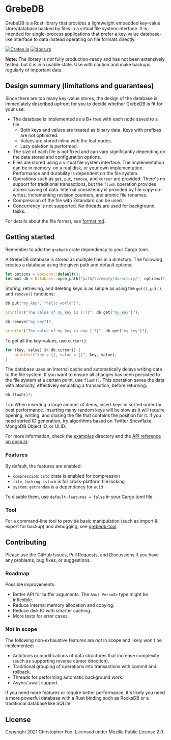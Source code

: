 # GrebeDB

GrebeDB is a Rust library that provides a lightweight embedded key-value store/database backed by files in a virtual file system interface. It is intended for single-process applications that prefer a key-value database-like interface to data instead operating on file formats directly.

[![Crates.io](https://img.shields.io/crates/v/grebedb)](https://crates.io/crates/grebedb) [![docs.rs](https://img.shields.io/docsrs/grebedb)](https://docs.rs/grebedb)

**Note:** The library is *not* fully production-ready and has not been extensively tested, but it is in a usable state. Use with caution and make backups regularly of important data.

## Design summary (limitations and guarantees)

Since there are too many key-value stores, the design of the database is immediately described upfront for you to decide whether GrebeDB is fit for your use:

* The database is implemented as a B+ tree with each node saved to a file.
  * Both keys and values are treated as binary data. Keys with prefixes are not optimized.
  * Values are stored inline with the leaf nodes.
  * Lazy deletion is performed.
* The size of each file is not fixed and can vary significantly depending on the data stored and configuration options.
* Files are stored using a virtual file system interface. The implementation can be in memory, on a real disk, or your own implementation. Performance and durability is dependent on the file system.
* Operations such as `get`, `put`, `remove`, and `cursor` are provided. There's no support for traditional transactions, but the `flush` operation provides atomic saving of data. Internal consistency is provided by file copy-on-writes, incrementing revision counters, and atomic file renames.
* Compression of the file with Zstandard can be used.
* Concurrency is not supported. No threads are used for background tasks.

For details about the file format, see [format.md](https://github.com/chfoo/grebedb/blob/main/format.md).

## Getting started

Remember to add the `grebedb` crate dependency to your Cargo.toml.

A GrebeDB database is stored as multiple files in a directory. The following creates a database using the given path and default options:

```rust
let options = Options::default();
let mut db = Database::open_path("path/to/empty/directory/", options)?;
```

Storing, retrieving, and deleting keys is as simple as using the `get()`, `put()`, and `remove()` functions:

```rust
db.put("my_key", "hello world")?;

println!("The value of my_key is {:?}", db.get("my_key")?);

db.remove("my_key")?;

println!("The value of my_key is now {:?}", db.get("my_key")?);
```

To get all the key-values, use `cursor()`:

```rust
for (key, value) in db.cursor() {
    println!("key = {}, value = {}", key, value);
}
```

The database uses an internal cache and automatically delays writing data to the file system. If you want to ensure all changes has been persisted to the file system at a certain point, use `flush()`. This operation saves the data with atomicity, effectively emulating a transaction, before returning:

```rust
db.flush()?;
```

Tip: When inserting a large amount of items, insert keys in sorted order for best performance. Inserting many random keys will be slow as it will require opening, writing, and closing the file that contains the position for it. If you need sorted ID generation, try algorithms based on Twitter Snowflake, MongoDB Object ID, or ULID.

For more information, check the [examples](https://github.com/chfoo/grebedb/tree/main/src/library/examples) directory and the [API reference on docs.rs](https://docs.rs/grebedb).

### Features

By default, the features are enabled:

* `compression`: `zstd` crate is enabled for compression
* `file_locking`: `fslock` is for cross-platform file locking
* `system`: `getrandom` is a dependency for `uuid`

To disable them, use `default-features = false` in your Cargo.toml file.

### Tool

For a command-line tool to provide basic manipulation (such as import & export for backup) and debugging, see [grebedb-tool](https://github.com/chfoo/grebedb/tree/main/src/tool).

## Contributing

Please use the GitHub Issues, Pull Requests, and Discussions if you have any problems, bug fixes, or suggestions.

### Roadmap

Possible improvements:

* Better API for buffer arguments. The `&mut Vec<u8>` type might be inflexible.
* Reduce internal memory allocation and copying.
* Reduce disk IO with smarter caching.
* More tests for error cases.

### Not in scope

The following non-exhaustive features are *not* in scope and likely won't be implemented:

* Additions or modifications of data structures that increase complexity (such as supporting reverse cursor direction).
* Traditional grouping of operations into transactions with commit and rollback.
* Threads for performing automatic background work.
* Async/.await support.

If you need more features or require better performance, it's likely you need a more powerful database with a Rust binding such as RocksDB or a traditional database like SQLite.

## License

Copyright 2021 Christopher Foo. Licensed under Mozilla Public License 2.0.
